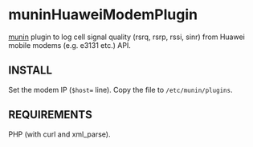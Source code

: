 # muninHuaweiModemPlugin
<a href="http://munin-monitoring.org/">munin</a> plugin to log cell signal quality (rsrq, rsrp, rssi, sinr) from Huawei mobile modems (e.g. e3131 etc.) API.

## INSTALL
Set the modem IP (`$host=` line). Copy the file to `/etc/munin/plugins`.

## REQUIREMENTS
PHP (with curl and xml_parse).
